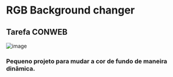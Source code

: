 # RGB Background changer
## Tarefa CONWEB

![image](https://github.com/Morgadineo/Rgb-change-background/assets/106524323/8fedddda-10c0-42eb-8f23-bccf276fd1ed)

### Pequeno projeto para mudar a cor de fundo de maneira dinâmica.
